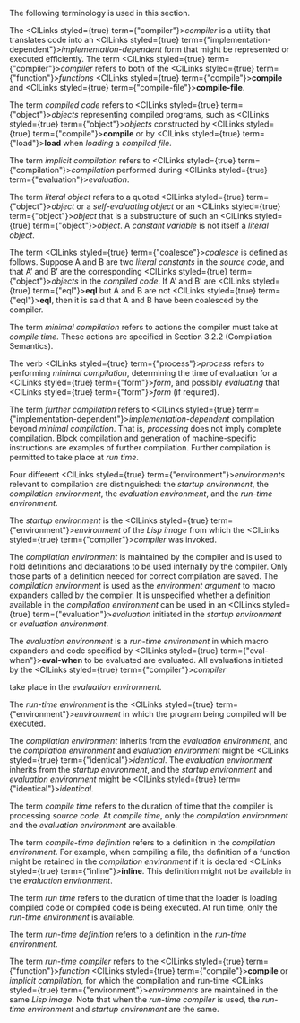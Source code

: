  



The following terminology is used in this section. 



The <ClLinks styled={true} term={"compiler"}><i>compiler</i></ClLinks> is a utility that translates code into an <ClLinks styled={true} term={"implementation-dependent"}><i>implementation-dependent</i></ClLinks> form that might be represented or executed efficiently. The term <ClLinks styled={true} term={"compiler"}><i>compiler</i></ClLinks> refers to both of the <ClLinks styled={true} term={"function"}><i>functions</i></ClLinks> <ClLinks styled={true} term={"compile"}><b>compile</b></ClLinks> and <ClLinks styled={true} term={"compile-file"}><b>compile-file</b></ClLinks>. 



The term *compiled code* refers to <ClLinks styled={true} term={"object"}><i>objects</i></ClLinks> representing compiled programs, such as <ClLinks styled={true} term={"object"}><i>objects</i></ClLinks> constructed by <ClLinks styled={true} term={"compile"}><b>compile</b></ClLinks> or by <ClLinks styled={true} term={"load"}><b>load</b></ClLinks> when *loading* a *compiled file*. 



The term *implicit compilation* refers to <ClLinks styled={true} term={"compilation"}><i>compilation</i></ClLinks> performed during <ClLinks styled={true} term={"evaluation"}><i>evaluation</i></ClLinks>. 



The term *literal object* refers to a quoted <ClLinks styled={true} term={"object"}><i>object</i></ClLinks> or a *self-evaluating object* or an <ClLinks styled={true} term={"object"}><i>object</i></ClLinks> that is a substructure of such an <ClLinks styled={true} term={"object"}><i>object</i></ClLinks>. A *constant variable* is not itself a *literal object*. 



The term <ClLinks styled={true} term={"coalesce"}><i>coalesce</i></ClLinks> is defined as follows. Suppose A and B are two *literal constants* in the *source code*, and that A’ and B’ are the corresponding <ClLinks styled={true} term={"object"}><i>objects</i></ClLinks> in the *compiled code*. If A’ and B’ are <ClLinks styled={true} term={"eql"}><b>eql</b></ClLinks> but A and B are not <ClLinks styled={true} term={"eql"}><b>eql</b></ClLinks>, then it is said that A and B have been coalesced by the compiler. 



The term *minimal compilation* refers to actions the compiler must take at *compile time*. These actions are specified in Section 3.2.2 (Compilation Semantics). 



The verb <ClLinks styled={true} term={"process"}><i>process</i></ClLinks> refers to performing *minimal compilation*, determining the time of evaluation for a <ClLinks styled={true} term={"form"}><i>form</i></ClLinks>, and possibly *evaluating* that <ClLinks styled={true} term={"form"}><i>form</i></ClLinks> (if required). 



The term *further compilation* refers to <ClLinks styled={true} term={"implementation-dependent"}><i>implementation-dependent</i></ClLinks> compilation beyond *minimal compilation*. That is, *processing* does not imply complete compilation. Block compilation and generation of machine-specific instructions are examples of further compilation. Further compilation is permitted to take place at *run time*. 



Four different <ClLinks styled={true} term={"environment"}><i>environments</i></ClLinks> relevant to compilation are distinguished: the *startup environment*, the *compilation environment*, the *evaluation environment*, and the *run-time environment*. 



The *startup environment* is the <ClLinks styled={true} term={"environment"}><i>environment</i></ClLinks> of the *Lisp image* from which the <ClLinks styled={true} term={"compiler"}><i>compiler</i></ClLinks> was invoked. 



The *compilation environment* is maintained by the compiler and is used to hold definitions and declarations to be used internally by the compiler. Only those parts of a definition needed for correct compilation are saved. The *compilation environment* is used as the *environment argument* to macro expanders called by the compiler. It is unspecified whether a definition available in the *compilation environment* can be used in an <ClLinks styled={true} term={"evaluation"}><i>evaluation</i></ClLinks> initiated in the *startup environment* or *evaluation environment*. 



The *evaluation environment* is a *run-time environment* in which macro expanders and code specified by <ClLinks styled={true} term={"eval-when"}><b>eval-when</b></ClLinks> to be evaluated are evaluated. All evaluations initiated by the <ClLinks styled={true} term={"compiler"}><i>compiler</i></ClLinks>  







take place in the *evaluation environment*. 



The *run-time environment* is the <ClLinks styled={true} term={"environment"}><i>environment</i></ClLinks> in which the program being compiled will be executed. 



The *compilation environment* inherits from the *evaluation environment*, and the *compilation environment* and *evaluation environment* might be <ClLinks styled={true} term={"identical"}><i>identical</i></ClLinks>. The *evaluation environment* inherits from the *startup environment*, and the *startup environment* and *evaluation environment* might be <ClLinks styled={true} term={"identical"}><i>identical</i></ClLinks>. 



The term *compile time* refers to the duration of time that the compiler is processing *source code*. At *compile time*, only the *compilation environment* and the *evaluation environment* are available. 



The term *compile-time definition* refers to a definition in the *compilation environment*. For example, when compiling a file, the definition of a function might be retained in the *compilation environment* if it is declared <ClLinks styled={true} term={"inline"}><b>inline</b></ClLinks>. This definition might not be available in the *evaluation environment*. 



The term *run time* refers to the duration of time that the loader is loading compiled code or compiled code is being executed. At run time, only the *run-time environment* is available. 



The term *run-time definition* refers to a definition in the *run-time environment*. 



The term *run-time compiler* refers to the <ClLinks styled={true} term={"function"}><i>function</i></ClLinks> <ClLinks styled={true} term={"compile"}><b>compile</b></ClLinks> or *implicit compilation*, for which the compilation and run-time <ClLinks styled={true} term={"environment"}><i>environments</i></ClLinks> are maintained in the same *Lisp image*. Note that when the *run-time compiler* is used, the *run-time environment* and *startup environment* are the same. 



